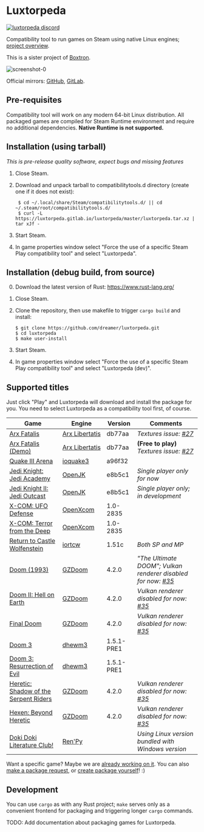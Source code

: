 # Luxtorpeda

[![luxtorpeda discord](https://img.shields.io/discord/514567252864008206.svg?label=discord)](https://discord.gg/8mFhUPX)

Compatibility tool to run games on Steam using native Linux engines; [project overview](https://github.com/dreamer/luxtorpeda/wiki).

This is a sister project of [Boxtron](https://github.com/dreamer/boxtron/).

![screenshot-0](https://user-images.githubusercontent.com/3967/61964568-7b674500-afce-11e9-9c42-ef6cc1b425b6.png)

Official mirrors:
[GitHub](https://github.com/dreamer/luxtorpeda),
[GitLab](https://gitlab.com/luxtorpeda/luxtorpeda).

## Pre-requisites

Compatibility tool will work on any modern 64-bit Linux distribution.
All packaged games are compiled for Steam Runtime environment and require no
additional dependencies. **Native Runtime is not supported.**

## Installation (using tarball)

*This is pre-release quality software, expect bugs and missing features*

1. Close Steam.
2. Download and unpack tarball to compatibilitytools.d directory (create one if it does not exist):

        $ cd ~/.local/share/Steam/compatibilitytools.d/ || cd ~/.steam/root/compatibilitytools.d/
        $ curl -L https://luxtorpeda.gitlab.io/luxtorpeda/master/luxtorpeda.tar.xz | tar xJf -

3. Start Steam.
4. In game properties window select "Force the use of a specific Steam Play
   compatibility tool" and select "Luxtorpeda".

## Installation (debug build, from source)

0. Download the latest version of Rust: https://www.rust-lang.org/
1. Close Steam.
2. Clone the repository, then use makefile to trigger `cargo build` and install:

       $ git clone https://github.com/dreamer/luxtorpeda.git
       $ cd luxtorpeda
       $ make user-install

3. Start Steam.
4. In game properties window select "Force the use of a specific Steam Play
   compatibility tool" and select "Luxtorpeda&nbsp;(dev)".

## Supported titles

Just click "Play" and Luxtorpeda will download and install the package for you.
You need to select Luxtorpeda as a compatibility tool first, of course.

| Game                                                                              | Engine                                             | Version    | Comments
|---                                                                                |---                                                 |---         |---
| [Arx Fatalis](https://store.steampowered.com/app/1700/)                           | [Arx&nbsp;Libertatis](https://arx-libertatis.org/) | db77aa     | *Textures issue: [#27](https://github.com/dreamer/luxtorpeda/issues/27)*
| [Arx Fatalis (Demo)](https://store.steampowered.com/app/1710/)                    | [Arx&nbsp;Libertatis](https://arx-libertatis.org/) | db77aa     | **(Free to play)** *Textures issue: [#27](https://github.com/dreamer/luxtorpeda/issues/27)*
| [Quake III Arena](https://store.steampowered.com/app/2200/)                       | [ioquake3](https://ioquake3.org/)                  | a96f32     |
| [Jedi Knight: Jedi Academy](https://store.steampowered.com/app/6020/)             | [OpenJK](https://github.com/JACoders/OpenJK)       | e8b5c1     | *Single player only for now*
| [Jedi Knight II: Jedi Outcast](https://store.steampowered.com/app/6030/)          | [OpenJK](https://github.com/JACoders/OpenJK)       | e8b5c1     | *Single player only; in development*
| [X-COM: UFO Defense](https://store.steampowered.com/app/7760/)                    | [OpenXcom](https://openxcom.org/)                  | 1.0-2835   |
| [X-COM: Terror from the Deep](https://store.steampowered.com/app/7650/)           | [OpenXcom](https://openxcom.org/)                  | 1.0-2835   |
| [Return to Castle Wolfenstein](https://store.steampowered.com/app/9010/)          | [iortcw](https://github.com/iortcw/iortcw)         | 1.51c      | *Both SP and MP*
| [Doom (1993)](https://store.steampowered.com/app/2280/)                           | [GZDoom](https://zdoom.org/)                       | 4.2.0      | *"The Ultimate DOOM"; Vulkan renderer disabled for now: [#35](https://github.com/dreamer/luxtorpeda/issues/35)*
| [Doom II: Hell on Earth](https://store.steampowered.com/app/2300/)                | [GZDoom](https://zdoom.org/)                       | 4.2.0      | *Vulkan renderer disabled for now: [#35](https://github.com/dreamer/luxtorpeda/issues/35)*
| [Final Doom](https://store.steampowered.com/app/2290/)                            | [GZDoom](https://zdoom.org/)                       | 4.2.0      | *Vulkan renderer disabled for now: [#35](https://github.com/dreamer/luxtorpeda/issues/35)*
| [Doom 3](https://store.steampowered.com/app/9050/)                                | [dhewm3](https://dhewm3.org/)                      | 1.5.1-PRE1 |
| [Doom 3: Resurrection of Evil](https://store.steampowered.com/app/9070/)          | [dhewm3](https://dhewm3.org/)                      | 1.5.1-PRE1 |
| [Heretic: Shadow of the Serpent Riders](https://store.steampowered.com/app/2390/) | [GZDoom](https://zdoom.org/)                       | 4.2.0      | *Vulkan renderer disabled for now: [#35](https://github.com/dreamer/luxtorpeda/issues/35)*
| [Hexen: Beyond Heretic](https://store.steampowered.com/app/2360/)                 | [GZDoom](https://zdoom.org/)                       | 4.2.0      | *Vulkan renderer disabled for now: [#35](https://github.com/dreamer/luxtorpeda/issues/35)*
| [Doki Doki Literature Club!](https://store.steampowered.com/app/698780/)          | [Ren'Py](https://www.renpy.org/)                   |            | *Using Linux version bundled with Windows version*

Want a specific game? Maybe we are
[already working on it](https://github.com/dreamer/luxtorpeda/wiki/Game-engines#on-agenda-wip-and-supported-engines).
You can also
[make a package request](https://github.com/dreamer/luxtorpeda/issues/new),
or
[create package yourself](https://github.com/dreamer/luxtorpeda/wiki/Packaging-tutorial)! :)

## Development

You can use `cargo` as with any Rust project; `make` serves only as a convenient
frontend for packaging and triggering longer `cargo` commands.

TODO: Add documentation about packaging games for Luxtorpeda.
